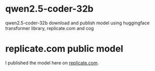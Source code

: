# qwen2.5-coder-32b
qwen2.5-coder-32b download and publish model using huggingface transformer library, replicate.com and cog

# replicate.com public model
I published the model here on [replicate.com](https://replicate.com/qubit999/qwen2.5-coder-32b-instruct).